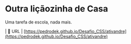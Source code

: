 # Outra liçãozinha de Casa

Uma tarefa de escola, nada mais.

| :rocket: URL         | [https://pedrodek.github.io/Desafio_CSS/ativandre](https://pedrodek.github.io/Desafio_CSS/ativandre)
